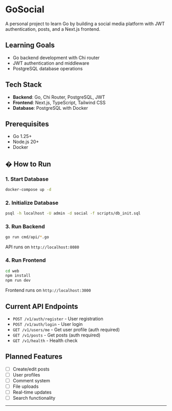 # GoSocial

A personal project to learn Go by building a social media platform with JWT authentication, posts, and a Next.js frontend.

## Learning Goals

- Go backend development with Chi router
- JWT authentication and middleware
- PostgreSQL database operations

## Tech Stack

- **Backend**: Go, Chi Router, PostgreSQL, JWT
- **Frontend**: Next.js, TypeScript, Tailwind CSS
- **Database**: PostgreSQL with Docker

## Prerequisites

- Go 1.25+
- Node.js 20+
- Docker

## � How to Run

### 1. Start Database
```bash
docker-compose up -d
```

### 2. Initialize Database
```bash
psql -h localhost -U admin -d social -f scripts/db_init.sql
```

### 3. Run Backend
```bash
go run cmd/api/*.go
```
API runs on `http://localhost:8080`

### 4. Run Frontend
```bash
cd web
npm install
npm run dev
```
Frontend runs on `http://localhost:3000`

## Current API Endpoints

- `POST /v1/auth/register` - User registration
- `POST /v1/auth/login` - User login  
- `GET /v1/users/me` - Get user profile (auth required)
- `GET /v1/posts` - Get posts (auth required)
- `GET /v1/health` - Health check

## Planned Features

- [ ] Create/edit posts
- [ ] User profiles
- [ ] Comment system
- [ ] File uploads
- [ ] Real-time updates
- [ ] Search functionality

---
